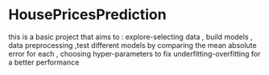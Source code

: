 # HousePricesPrediction
this is a basic project that aims to : explore-selecting data , build models , data preprocessing ,test different models by comparing the mean absolute error for each , choosing hyper-parameters to fix underfitting-overfitting for a better performance
